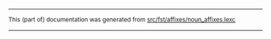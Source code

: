

* * *

<small>This (part of) documentation was generated from [src/fst/affixes/noun_affixes.lexc](https://github.com/giellalt/lang-bla/blob/main/src/fst/affixes/noun_affixes.lexc)</small>

---

